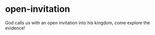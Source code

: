 # open-invitation
God calls us with an open invitation into his kingdom, come explore the evidence!
